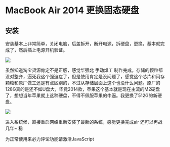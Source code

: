 # MacBook Air 2014 更换固态硬盘

## 安装

安装基本上非常简单，关闭电脑，后盖拆开，断开电源，拆硬盘，更换，基本就完成了，然后插上电源开机验证。

<img src="/imgs/post/2021/20210423162623.jpg">


虽然知道淘宝货源肯定不是正版，感觉华强北 手动焊工 制作完成，存储的颗粒都没对整齐，逼死我这个强迫症了，但是使用肯定是没问题了，感觉这个芯片和闪存颗粒和原厂做工还是有点区别的，不过从存储层面上这个也没什么问题。原厂的128G真的是还不如U盘大，毕竟2014款，苹果这个基本就是现在主流的M2硬盘了，想想当年苹果就上这种硬盘，不得不佩服苹果的牛逼。我更换了512G的新硬盘。


<img src="/imgs/post/2021/20210423162630.jpg">

进入系统候，直接重启网络重新安装了最新的系统，感觉更换完成air 还可以再战几年~ 稳



<!-- 来必力City版安装代码 -->
<div id="lv-container" data-id="city" data-uid="MTAyMC80NzA4OC8yMzU4OA==">
	<script type="text/javascript">
   (function(d, s) {
       var j, e = d.getElementsByTagName(s)[0];

       if (typeof LivereTower === 'function') { return; }

       j = d.createElement(s);
       j.src = 'https://cdn-city.livere.com/js/embed.dist.js';
       j.async = true;

       e.parentNode.insertBefore(j, e);
   })(document, 'script');
	</script>
<noscript> 为正常使用来必力评论功能请激活JavaScript</noscript>
</div>
<!-- City版安装代码已完成 -->